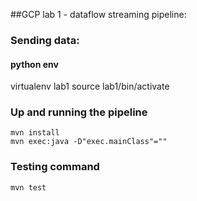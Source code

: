 ##GCP lab 1 - dataflow streaming pipeline:

### Sending data:
#### python env
virtualenv lab1
source lab1/bin/activate 


### Up and running the pipeline
````
mvn install
mvn exec:java -D"exec.mainClass"=""

````

### Testing command
````
mvn test
````
